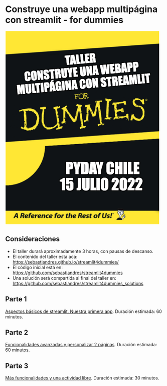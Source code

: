 # Construye una webapp multipágina con streamlit - for dummies

![4 dummies](/images/4dummies.png)

## Consideraciones
* El taller durará aproximadamente 3 horas, con pausas de descanso.
* El contenido del taller esta acá: https://sebastiandres.github.io/streamlit4dummies/
* El código inicial está en: https://github.com/sebastiandres/streamlit4dummies
* Una solución será compartida al final del taller en: https://github.com/sebastiandres/streamlit4dummies_solutions


## Parte 1
[Aspectos básicos de streamlit. Nuestra primera app](https://sebastiandres.github.io/streamlit4dummies/parte1). Duración estimada: 60 minutos. 

## Parte 2
[Funcionalidades avanzadas y personalizar 2 páginas](https://sebastiandres.github.io/streamlit4dummies/parte2). Duración estimada: 60 minutos.

## Parte 3
[Más funcionalidades y una actividad libre](https://sebastiandres.github.io/streamlit4dummies/parte3).
 Duración estimada: 30 minutos.
